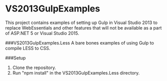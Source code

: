 # VS2013GulpExamples
This project contains examples of setting up Gulp in Visual Studio 2013 to replace WebEssentials and other features that will not be available as a part of ASP.NET 5 or Visual Studio 2015.

###VS2013GulpExamples.Less
A bare bones examples of using Gulp to compile LESS to CSS.

###Setup
1. Clone the repository.
2. Run "npm install" in the VS2013GulpExamples.Less directory.
